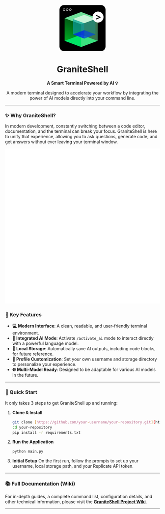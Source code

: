 <div align="center">
  <img src="asset/Granite_shell_png.png" alt="GraniteShell Logo" width="150"/>
  <h1>GraniteShell</h1>
  <p>
    <strong>A Smart Terminal Powered by AI 💡</strong>
  </p>
  <p>
    A modern terminal designed to accelerate your workflow by integrating the power of AI models directly into your command line.
  </p>
</div>

---

### **✨ Why GraniteShell?**

In modern development, constantly switching between a code editor, documentation, and the terminal can break your focus. GraniteShell is here to unify that experience, allowing you to ask questions, generate code, and get answers without ever leaving your terminal window.

![GraniteShell Application Demo](asset/GraniteShell_trasparent.svg)

### **🚀 Key Features**

* **💻 Modern Interface**: A clean, readable, and user-friendly terminal environment.
* **🤖 Integrated AI Mode**: Activate `/activate_ai` mode to interact directly with a powerful language model.
* **💾 Local Storage**: Automatically save AI outputs, including code blocks, for future reference.
* **🔧 Profile Customization**: Set your own username and storage directory to personalize your experience.
* **🌐 Multi-Model Ready**: Designed to be adaptable for various AI models in the future.

---

### **🏁 Quick Start**

It only takes 3 steps to get GraniteShell up and running:

1.  **Clone & Install**
    ```bash
    git clone [https://github.com/your-username/your-repository.git](https://github.com/your-username/your-repository.git)
    cd your-repository
    pip install -r requirements.txt
    ```

2.  **Run the Application**
    ```bash
    python main.py
    ```

3.  **Initial Setup**
    On the first run, follow the prompts to set up your username, local storage path, and your Replicate API token.

---

### **📚 Full Documentation (Wiki)**

For in-depth guides, a complete command list, configuration details, and other technical information, please visit the **[GraniteShell Project Wiki](https://github.com/your-username/your-repository/wiki)**.

---
